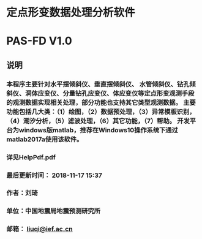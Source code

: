 # 定点形变数据处理分析软件
# PAS-FD V1.0
## 说明
### 本程序主要针对水平摆倾斜仪、垂直摆倾斜仪、 水管倾斜仪、钻孔倾斜仪、洞体应变仪、分量钻孔应变仪、体应变仪等定点形变观测手段的观测数据实现相关处理，部分功能也支持其它类型观测数据。 主要功能包括几大类：（1）绘图，（2）数据预处理，（3）异常模板识别，（4）潮汐分析，（5）滤波处理，（6）其它功能，（7）帮助。 开发平台为windows版matlab，推荐在Windows10操作系统下通过 matlab2017a使用该软件。
### 详见HelpPdf.pdf
### 最后更新时间： 2018-11-17 15:37
### 作者：刘琦
### 单位：中国地震局地震预测研究所
### 邮箱： liuqi@ief.ac.cn
